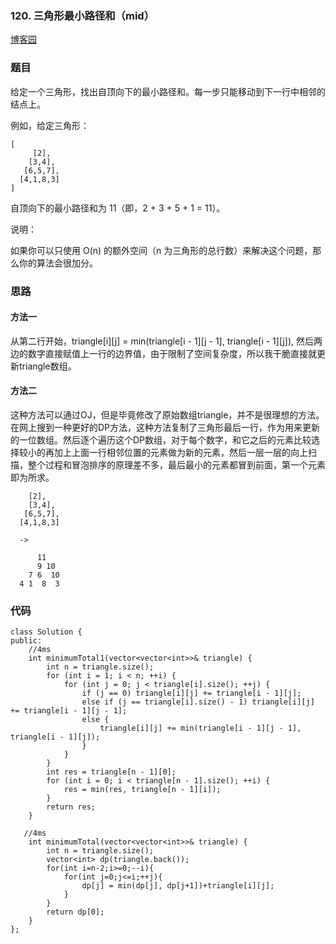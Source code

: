 ### 120. 三角形最小路径和（mid）

[博客园](http://www.cnblogs.com/grandyang/p/4286274.html)

### 题目 
给定一个三角形，找出自顶向下的最小路径和。每一步只能移动到下一行中相邻的结点上。

例如，给定三角形：

	[
	     [2],
	    [3,4],
	   [6,5,7],
	  [4,1,8,3]
	]
自顶向下的最小路径和为 11（即，2 + 3 + 5 + 1 = 11）。

说明：

如果你可以只使用 O(n) 的额外空间（n 为三角形的总行数）来解决这个问题，那么你的算法会很加分。

### 思路


#### 方法一
从第二行开始，triangle[i][j] = min(triangle[i - 1][j - 1], triangle[i - 1][j]), 然后两边的数字直接赋值上一行的边界值，由于限制了空间复杂度，所以我干脆直接就更新triangle数组。

#### 方法二
这种方法可以通过OJ，但是毕竟修改了原始数组triangle，并不是很理想的方法。在网上搜到一种更好的DP方法，这种方法复制了三角形最后一行，作为用来更新的一位数组。然后逐个遍历这个DP数组，对于每个数字，和它之后的元素比较选择较小的再加上上面一行相邻位置的元素做为新的元素，然后一层一层的向上扫描，整个过程和冒泡排序的原理差不多，最后最小的元素都冒到前面，第一个元素即为所求。

	    [2],
	    [3,4],  
	   [6,5,7],
	  [4,1,8,3]
	   
	  ->
	  
		  11
		  9 10
		7 6  10	  
	  4 1  8  3


### 代码

```
class Solution {
public:
	//4ms
    int minimumTotal1(vector<vector<int>>& triangle) {
        int n = triangle.size();
        for (int i = 1; i < n; ++i) {
            for (int j = 0; j < triangle[i].size(); ++j) {
                if (j == 0) triangle[i][j] += triangle[i - 1][j];
                else if (j == triangle[i].size() - 1) triangle[i][j] += triangle[i - 1][j - 1];
                else {
                    triangle[i][j] += min(triangle[i - 1][j - 1], triangle[i - 1][j]);
                }
            }
        }
        int res = triangle[n - 1][0];
        for (int i = 0; i < triangle[n - 1].size(); ++i) {
            res = min(res, triangle[n - 1][i]);
        }
        return res;
    }
   
   //4ms 
    int minimumTotal(vector<vector<int>>& triangle) {
        int n = triangle.size();
        vector<int> dp(triangle.back());
        for(int i=n-2;i>=0;--i){
            for(int j=0;j<=i;++j){
                dp[j] = min(dp[j], dp[j+1])+triangle[i][j];
            }
        }
        return dp[0];
    }
};
```
